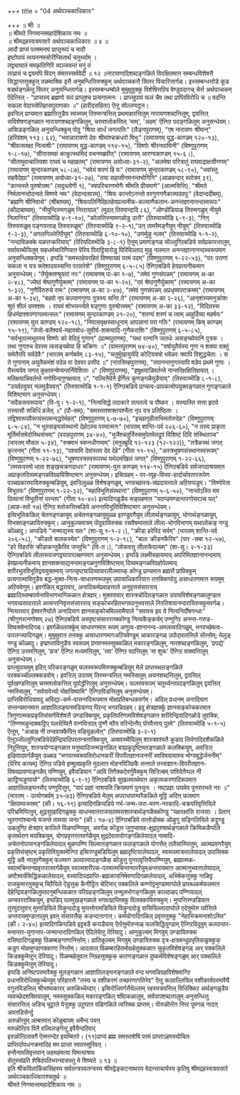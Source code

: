 +++
title = "04 अर्थपञ्चकाधिकारः"

+++
॥ श्रीः ॥  
॥ श्रीमते निगमान्तमहादेशिकाय नमः ॥  
॥ श्रीमद्रहस्यत्रयसारे अर्थपञ्चकाधिकारः ॥ ४ ॥  
आदौ प्राप्यं परममनघं प्राप्तृरूपं च मादौ  
इष्टोपायं त्वयननमसोरीप्सितार्थं चतुर्थ्याम् ।  
तद्व्याघातं ममकृतिगिरि व्यञ्जयन्तं मनुं तं  
तत्प्रायं च द्वयमपि विदन् संमतस्सर्ववेदी ॥ १२ ॥नारायणादिशब्दङ्गळिले विवक्षितमाऩ सम्बन्धविशेषत्तै सिद्धान्तत्तुक्कुत् तळमाक्कि इत्तै अनुबन्धित्तिरुक्कुम् अर्थपञ्चकत्तै सिलर् विचारित्तार्गळ्। इस्सम्बन्धत्तोडे कूड षडर्थङ्गळॆऩ्ऱु सिलर् अनुसन्धित्तार्गळ्। इस्सम्बन्धम्बोले मुमुक्षुवुक्कु विशेषित्तऱिय वेण्डुवदागच् चेर्त्त अर्थपञ्चकम् ऎदॆऩ्ऩिल् - "प्राप्यस्य ब्रह्मणो रूपं प्राप्तुश्च प्रत्यगात्मनः । प्राप्त्युपायं फलं चैव तथा प्राप्तिविरोधि च ॥ वदन्ति सकला वेदास्सेतिहासपुराणकाः ॥" (हारीदसंहिता) ऎऩ्ऱु सॊल्लप्पट्टऩ।  
इवऱ्ऱिल् प्राप्यमाऩ ब्रह्मत्तिऩुडैय स्वरूपम् तिरुमन्त्रत्तिल् प्रथमाक्षरत्तिलुम् नारायणशब्दत्तिलुम्, द्वयत्तिल् सविशेषणङ्गळाऩ नारायणशब्दङ्गळिलुम्, चरमश्लोकत्तिल् 'माम्', 'अहम्' ऎऩ्गिऱ पदङ्गळिलुम् अनुसन्धेयम्। अव्विडङ्गळिल् अनुसन्धिक्कुम् पोदु "श्रिया सार्धं जगत्पतिः" (लैङ्गपुराणम्), "एष नारायणः श्रीमान्" (हरिवंशम् ११३। ६२), "भवान्नारायणो देवः श्रीमांश्चक्रधरो विभुः" (रामायणम् युद्ध-काण्डम् १२०-१३), "श्रीवत्सवक्षा नित्यश्रीः" (रामायणम् युद्ध-काण्डम् ११४-१५), "विष्णोः श्रीरनपायिनी" (विष्णुपुराणम् १-८-१७), "सीतासमक्षं काकुत्स्थमिदं वचनमब्रवीत्" (रामायणम् आरण्यकाण्डम् १५-६।), "सीतामुवाचातियशा राघवं च महाव्रतम्" (रामायणम् अयोध्या-३१-२), "अलमेषा परित्रातुं राघवाद्राक्षसीगणम्" (रामायणम् सुन्दरकाण्डम् ५८-८७), "भवेयं शरणं हि वः" (रामायणम् सुन्दरकाण्डम् ५८-९०), "भवांस्तु सहवैदेह्या" (रामायणम् अयोध्या-३१-२७), "तया सहासीनमनन्तभोगिनि" (आळवन्दार् स्तोत्रम् ३९), "कान्तस्ते पुरुषोत्तमः" (सदुच्लोगी १), "स्वपरिचरणभोगैः श्रीमति प्रीयमाणे" (आत्मसित्ति), "श्रीमते निर्मलानन्दोदन्वते विष्णवे नमः" (वेदान्दसारम्), "श्रियः कान्तोऽनन्तो वरगुणगणैकास्पदवपुः" (वेदान्ददीबम्), "ब्रह्मणि श्रीनिवासे" (श्रीबाष्यम्), "श्रियःपतिर्निखिलहेयप्रत्यनीक-कल्याणैकतान-अनन्तज्ञानानन्दस्वरूपः" (कीदाबाष्यम्), "नीयुन्दिरुमगळुम् निऩ्ऱायाल्" (मुदल् तिरुवन्दादि ८६), "ऒण्डॊडियाळ् तिरुमगळुम् नीयुमे निलानिऱ्प" (तिरुवाय्मॊऴि ४-९-१०), "कोलत्तिरुमामगळोडु उऩ्ऩै" (तिरुवाय्मॊऴि ६-९-३), "निऩ् तिरुवरुळुम् पङ्गयत्ताळ् तिरुवरुळुम्" (तिरुवाय्मॊऴि ९-२-१),"उऩ् तामरैमङ्गैयुम् नीयुम्" (तिरुवाय्मॊऴि ९-२-३), "अगलगिल्लेऩिऱैयुम्" (तिरुवाय्मॊऴि ६-१०-१०), "उणर्मुऴु नलम्" (तिरुवाय्मॊऴि १-१-२), "नन्दाविळक्के यळत्तऱ्करियाय्" (पॆरियदिरुमॊऴि ३-८-१) ऎऩ्ऱुम् प्रमाणङ्गळ् सॊल्लुगिऱबडिये सर्वप्रकारत्तालुम्, सर्वावस्थैयिलुम् सहधर्मचारिणियाऩ पॆरिय पिराट्टियारोडु पिरिविल्लाद मुऴु नलमाऩ अनन्तज्ञानानन्दस्वरूपमाग अनुसन्धिक्कवेणुम्। इप्पडि "समस्तहेयरहितं विष्ण्वाख्यं परमं पदम्" (विष्णुपुराणम् १-२२-५३), "परः पराणां सकला न यत्र क्लेशादयस्सन्ति परावरेशे" (विष्णुपुराणम् ६-५-८५) ऎऩ्गिऱबडिये हेयप्रत्यनीकमाग अनुसन्धेयम्। "तैर्युक्तश्श्रूयतां नरः" (रामायणम् पा-का १-७), "तमेवं गुणसंपन्नम्" (रामायणम् अ-का २-४८), "ज्येष्ठं श्रेष्ठगुणैर्युक्तम्" (रामायणम् पा-का १-२०), "एवं श्रेष्ठगुणैर्युक्तम्" (रामायणम् अ-का १-३२), "गुणैर्विरुरुचे रामः" (रामायणम् अ-का २-४७), "तमेवं गुणसंपन्नम् अप्रधृष्यपराक्रमम्" (रामायणम् अ-का १-३४), "बहवो नृप कल्याणगुणाः पुत्रस्य सन्ति ते" (रामायणम् अ-का २-२६), "आनृशंस्यमनुक्रोशः श्रुतं शीलं दमश्शमः । राघवं शोभयन्त्येते षड्गुणाः पुरुषोत्तमम्" (रामायणम् अ-का ३३-१२), "विदितस्स हिधर्मज्ञश्शरणागतवत्सलः" (रामायणम् सुन्दरकाण्डम् २१-२०), "शरण्यं शरणं च त्वाम् आहुर्दिव्या महर्षयः" (रामायणम् युत्त काण्डम् १२०-१८), "निवासवृक्षस्साधूनाम् आपन्नानां परा गतिः" (रामायणम् किष् काण्डम् १५-१९), "तेजो-बलैश्वर्य-महावबोध-सुवीर्य-शक्त्यादि-गुणैकराशिः" (विष्णुपुराणम् ६-५-८५), "सर्वभूतात्मभूतस्य विष्णोः को वेदितुं गुणान्" (प्राम्मपुराणम्), "यथा रत्नानि जलधेः असङ्ख्येयानि पुत्रक । तथा गुणाश्च देवस्य त्वसङ्ख्येया हि चक्रिणः ॥" (वामऩपुराणम् ७४-४०), "वर्षायुतैर्यस्य गुणा न शक्या वक्तुं समेतैरपि सर्वदेवैः" (भारतम् कर्णबर्वम् ८३-१५), "चतुर्मुखायुर्यदि कोटिवक्त्रो भवेन्नरः क्वापि विशुद्धचेताः । स ते गुणानाम् अयुतैकमंशं वदेन्न वा देववर प्रसीद ॥" (नारसिम्हपुराणम्), "तवानन्तगुणस्यापि षडेव प्रथमे गुणाः । यैस्त्वयेव जगत् कुक्षावन्येप्यन्तर्निवेशिताः ॥" (विष्णुपुराणम्), "इषुक्षयान्निवर्तन्ते नान्तरिक्षक्षितिक्षयात् । मतिक्षयान्निवर्तन्ते नगोविन्दगुणक्षयात् ॥", "वल्विऩैयेऩै ईर्गिऩ्ऱ कुणङ्गळैयुडैयाय्" (तिरुवाय्मॊऴि ८-१-८), "उयर्वऱवुयर् नलमुडैयवऩ्" (तिरुवाय्मॊऴि १-१-१) ऎऩ्गिऱबडिये प्राप्यत्व-प्रापकत्वोपयुक्तङ्गळाऩ गुणङ्गळाले विशिष्टमाग अनुसन्धेयम्।  
"सदैकरूपरूपाय" (वि-पु। १-२-१), "नित्यसिद्धे तदाकारे तत्परत्वे च पौष्कर । यस्यास्ति सत्ता हृदये तस्यासौ सन्निधिं व्रजेत् ॥" (पौ-सम्), "समस्ताश्शक्तयश्चैता नृप यत्र प्रतिष्ठिताः । तद्विश्वरूपवैरूप्यंरूपमन्यद्धरेर्महत्" (विष्णुपुराणम् ६-७-७०), "इच्छागृहीताभिमतोरुदेहः" (विष्णुपुराणम् ६-५-८४), "न भूतसङ्घसंस्थानो देहोऽस्य परमात्मनः" (भारतम् शान्ति-पर्व २०६-६०), "न तस्य प्राकृता मूर्तिर्मांसमेदोस्थिसंभवा" (वराहपुराणम् ३४-४०), "भुजैश्चतुर्भिस्समुपेतमेतद्रूपं विशिष्टं दिवि संस्थितञ्च" (भारतम् मौसल ५-३४), "रुक्माभं स्वप्नधीगम्यम्" (मऩुस्म्रुदि १२-१२३ (१२-१२२)), "तत्रैकस्थं जगत् कृत्स्नम्" (गीता ११-१३), "पश्यामि देवांस्तव देव देहे" (गीता ११-१५), "अस्त्रभूषणसंस्थानस्वरूपम्" (विष्णुपुराणम् १-२२-७६), "भूषणास्त्रस्वरूपस्थं यथेदमखिलं जगत्" (विष्णुपुराणम् १-२२-६६), "तमसःपरमो धाता शङ्खचक्रगदाधरः" (रामायणम्-युत्त काण्डम् ११४-१५) ऎऩ्गिऱबडिये सर्वजगदाश्रयमाऩ अप्राकृतदिव्यमङ्गळविग्रहविशिष्टमाग अनुसन्धेयम्। इव्विग्रहम् - पर-व्यूह-विभव-हार्दार्चावताररूपेण पञ्चप्रकारमायिरुक्कुम्बडियुम्, इवऱ्ऱिलुळ्ळ विशेषङ्गळुम्, भगवच्छास्त्र-संप्रदायत्ताले अऱियप्पडुम्। "विष्णोरेता विभूतयः" (विष्णुपुराणम् १-२२-३२), "महाविभूतिसंस्थान!" (विष्णुपुराणम् ५-६-५०), "नान्तोऽस्ति मम दिव्यानां विभूतीनां परन्तप" (गीता १०-४०) इत्यादिगळुडैय सङ्ग्रहमाऩ "यदण्डमण्डान्तरगोचरञ्च यत्" (आळ-स्तो १७) ऎऩ्गिऱ श्लोकत्तिऩ्बडिये अनन्तविभूतिविशिष्टमाग अनुसन्धेयम्।  
इव्विभूतिकळिल् चेतनङ्गळायुम् अचेतनङ्गळायुमुळ्ळ इरण्डुवगैयुम् लीलार्थङ्गळायुम्, भोगार्थङ्गळायुम्, विभक्तङ्गळायिरुक्कुम्। आनुकूल्यमात्रम् पॊदुवायिरुक्क रसवैषम्यत्ताले लीला-भोगविभागम् यथालोकङ् गण्डु कॊळ्वदु। अप्पडिये "जन्माद्यस्य यतः" (शा-सू १-१-२।), "क्रीडा हरेरिदं सर्वम्" (भारतम् शान्ति-पर्व २०६-५८), "क्रीडतो बालकस्येव" (विष्णुपुराणम् १-२-१८), "बालः क्रीडनकैरिव" (पार -सबा १२-५७), "हरे विहरसि क्रीडाकन्तुकैरिव जन्तुभिः" (वि-त।), "लोकवत्तु लीलाकैवल्यम्" (शा-सू। २-१-३३) ऎऩ्गिऱबडिये लीलारूपजगद्व्यापारलक्षणमाग अनुसन्धेयम्। इप्पडि लक्ष्मीसहायमाय् अपरिमितज्ञानानन्दमाय् हेयप्रत्यनीकमाय् ज्ञानशक्त्याद्यनन्तमङ्गळगुणविशिष्टमाय् दिव्यमङ्गळविग्रहोपेतमाय् शरीरभूतविभूतिद्वययुक्तमाय् जगत्सृष्ट्यादिव्यापारलीलमाय्क् कॊण्डु प्राप्यमाऩ ब्रह्मत्तै प्रापिक्कुम् प्रत्यगात्माविऩुडैय बद्ध-मुक्त-नित्य-साधारणरूपमुम् उपायाधिकारियाऩ तऩक्किप्पोदु असाधारणमाऩ रूपमुम् अऱियवेणुम्। इवर्गळिल् बद्धरावार्, अनादिकर्मप्रवाहत्ताले अनुवृत्तसंसारराय् ब्रह्मादिस्तम्बपर्यन्तविभागभागिकळाऩ क्षेत्रज्ञर्। मुक्तरावार् शास्त्रचोदितङ्गळाऩ उपायविशेषङ्गळालुण्डाऩ भगवत्प्रसादत्ताले अत्यन्तनिवृत्तसंसारराय् सङ्कोचरहितभगवदनुभवत्ताले निरतिशयानन्दरायिरुक्कुमवर्गळ्। नित्यरावार् ईश्वरऩैप्पोले अनादियाग ज्ञानसङ्कोचमिल्लामैयाले "सवयस इव ये नित्यनिर्दोषगन्धाः" (श्रीगुणरत्नगोशम् २७) ऎऩ्गिऱबडिये अस्पृष्टसंसारराय्क्कॊण्डु नित्यकैङ्कर्यम् पण्णुगिऱ अनन्त-गरुड-विष्वक्सेनादिगळ्। इवर्गळॆल्लार्क्कुम् साधारणमाऩ रूपम् अणुत्व-ज्ञानानन्द-अमलत्वादिगळुम्, भगवच्छेषत्व-पारतन्त्र्यादिगळुम्। मुमुक्षुवाऩ तऩक्कु असाधारणमागअऱियवेण्डुम् आकारङ्गळ् उपोद्घातत्तिले सॊऩ्ऩोम्; मेलुङ् गण्डु कॊळ्वदु। इप्प्राप्ताविऩुडैय स्वरूपम् प्रणवनमस्सुक्कळिल् मकारङ्गळिलुम्, नारशब्दङ्गळिलुम्, 'प्रपद्ये' ऎऩ्गिऱ उत्तमऩिलुम्, 'व्रज' ऎऩ्गिऱ मध्यमऩिलुम्, 'त्वा' ऎऩ्गिऱ पदत्तिलुम् 'मा शुचः' ऎऩ्गिऱ वाक्यत्तिलुम् अनुसन्धेयम्।  
प्राप्त्युपायमुम् इदिऩ् परिकरङ्गळुम् फलस्वरूपमिरुक्कुम्बडियुम् मेले प्राप्तस्थलङ्गळिले परक्कच्चॊल्लक्कडवोम्। इवऱ्ऱिल् उपायम् तिरुमन्त्रत्तिल् नमस्सिलुम् अयनशब्दत्तिलुम्, द्वयत्तिल् पूर्वखण्डत्तिलुम् चरमश्लोकत्तिल् पूर्वार्द्धत्तिलुम् अनुसन्धेयम्। फलस्वरूपम् चतुर्थ्यन्तपदङ्गळिलुम् द्वयत्तिल् नमस्सिलुम्, "सर्वपापेभ्यो मोक्षयिष्यामि" ऎऩ्गिऱविडत्तिलुम् अनुसन्धेयम्।  
प्राप्तिविरोधियावदु अविद्या-कर्म-वासनादिरूपमाऩ मोक्षप्रतिबन्धकवर्गम्। अदिल् प्रधानम् अनादियाग सन्तन्यमानमाऩ आज्ञातिलङ्घनमडियागप् पिऱन्द भगवन्निग्रहम्। इदु क्षेत्रज्ञर्क्कु ज्ञानसङ्कोचकरमाऩ त्रिगुणात्मकप्रकृतिसंसर्गविशेषत्तै उण्डाक्कियुम्, प्रकृतिपरिणामविशेषङ्गळाऩ शरीरेन्द्रियादिगळोडे तुवक्कि, "तिण्णमऴुन्दक्कट्टिप् पलसॆय्विऩै वऩ्गयिऱ्ऱाल् पुण्णै मऱैय वरिन्दॆऩ्ऩैप् पोरवैत्ताय् पुऱमे" (तिरुवाय्मॊऴि ५-१-५) ऎऩ्ऱुम्, "अन्नाळ् नी तन्दवाक्कैयिऩ् वऴियुऴल्वेऩ्" (तिरुवाय्मॊऴि ३-२-१) ऎऩ्ऱुञ्जॊल्लुगिऱबडियेदेहेन्द्रियादिपरतन्त्रऩाक्कियुम्, अव्ववस्थैयिलुम् शास्त्रवश्यतै कूडाद तिर्यगादिदशैकळिले निऱुत्तियुम्, शास्त्रयोग्यङ्गळाऩ मनुष्यादिजन्मङ्गळिल् बाह्यकुदृष्टिमतङ्गळाले कलक्कियुम्, अवऱ्ऱिल् इऴियादवर्गळैयुम् उळ्बड "भगवत्स्वरूपतिरोधानकरीं विपरीतज्ञानजननीं स्वविषयायाश्च भोग्यबुद्धेर्जननीम्" (पॆरिय कत्यम्) ऎऩ्गिऱ पडिये इम्मूलप्रकृति मुदलाऩ मोहनपिञ्छिकै तऩ्ऩाले तत्त्वाज्ञान-विपरीतज्ञान-विषयप्रावण्यङ्गळैप् पण्णियुम्, इवैयडियाग "आवि तिगैक्कऐवर्गुमैक्कुम् सिऱ्ऱिऩ्बम् पावियेऩैप्पल नी काट्टिप्पडुप्पायो" (तिरुवाय्मॊऴि ६-९-९) ऎऩ्गिऱबडिये सुखलवार्थमाऩ अकृत्यकरणादिरूपमाऩ आज्ञातिलङ्घनत्तैप् पण्णुवित्तुम्, "पापं प्रज्ञां नाशयति क्रियमाणं पुनःपुनः । नष्टप्रज्ञः पापमेव पुनरारभते नरः ॥" (भारतम् - उत्योगबर्वम् ३५-७३) ऎऩ्गिऱबडिये मेलुम् अपराधपरम्परैकळिले मूट्टि अदिऩ् फलमाग "क्षिपाम्यजस्रम्" (की। १६-१९) इत्यादिगळिऱ्पडिये गर्भ-जन्म-जरा-मरण-नरकादि-चक्रपरिवृत्तियिले परिभ्रमिप्पित्तुम्, क्षुद्रसुखादिगळुक्कु साधनमाऩराजसतामसशास्त्रार्थङ्गळैक्कॊण्डु "यक्षरक्षांसि राजसाः । प्रेतान् भूतगणांश्चान्ये यजन्ते तामसा जनाः" (की। १७-४) ऎऩ्गिऱबडिये तऩ्ऩोडॊक्क ऒऴुगु सङ्गिलियिले कट्टुण्डु उऴलुगिऱ क्षेत्रज्ञर् कालिले विऴप्पण्णियुम्, अवर्गळ् कॊडुत्त जुगुप्सावह-क्षुद्रपुरुषार्थङ्गळाले क्रिमिकळैप्पोले कृतार्थराग मयक्कियुम्, योगप्रवृत्तराऩवर्गळैयुम् क्षुद्रदेवतायोगङ्गळिलेयादल् नामादि-अचेतनोपासनङ्गळिलेयादल् मूळप्पण्णि सिल्वाऩङ्गळाऩ फलङ्गळाले योगत्तैत् तलैसाय्प्पित्तुम्, आत्मप्रवणरैयुम् प्रकृतिसंसृष्टम् प्रकृतिवियुक्तमॆऩ्गिऱ इव्विरण्डुबडियिलुम् ब्रह्मदृष्टियालेयादल्, स्वरूपमात्रत्तालेयादल् उपासिक्क मूट्टि अवै नालुवगैक्कुम् फलमाग अल्पास्वादङ्गळैक् कॊडुत्तु पुनरावृत्तियैप्पण्णियुम्, ब्रह्मात्मक-स्वात्मचिन्तनप्रवृत्तराऩवर्गळैयुम् स्वात्मशरीरक-परमात्मचिन्तनपररैयुम्अन्तरायमाऩ आत्मानुभवत्तालेयादल्, अष्टैश्वर्यसिद्धिकळालेयादल्, वस्वादिपदप्राप्ति-ब्रह्मकायनिषेवणादिगळालेयादल्, अभिषेकत्तुक्कु नाळिट्ट राजकुमारऩुक्कुच् चिऱैयिले ऎडुत्तुक् कैनीट्टिऩ चेटिमार् पक्कलिले कण्णोट्टमुण्डामाप्पोले प्रारब्धकर्मफलमाऩ देहेन्द्रियङ्गळिलुम्तदनुबन्धिकळाऩ परिग्रहङ्गळिलुम् तन्मूलभोगङ्गळिलुम् काल्दाऴप् पण्णियादल् अन्यपरराक्कियुम्, इप्पडिप् पलमुखङ्गळाले भगवत्प्राप्तिक्कु विलक्कायिरुक्कुम्। मुप्पत्तिरण्डडियाऩ तुरवुदत्तुवार् मुऩ्ऩडियिले विऴुन्ददोडु मुप्पत्तोरामडियिले विऴुन्ददोडु वासियिल्लादाप्पोले एदेऩुमॊरु पर्वत्तिले अन्तरायमुण्डाऩालुम् इवऩ् संसारत्तैक् कडन्दाऩागाऩ्। कर्मयोगादिगळिल् प्रवृत्तऩुक्कु "नेहाभिक्रमनाशोऽस्ति" (की। २-४०) इत्यादिगळिऱ्पडिये इट्टबडै कऱ्पडैयाय् ऎऩ्ऱेऩुमॊरुनाळ् फलसिद्धियुण्डाम् ऎऩ्गिऱविदुवुम् कल्पान्तर-मन्वन्तर-युगान्तर-जन्मान्तरादिगळिल् ऎदिलेयॆऩ्ऱु तॆरियादु। आनुकूल्यम् मिगवुम् उण्डायिरुक्क वसिष्ठादिगळुक्कु विळम्बङ्गाणानिऩ्ऱोम्। प्रातिकूल्यम् मिगवुम् उण्डायिरुक्क वृत्र-क्षत्रबन्धुप्रभृतिकळुक्कुक् कडुग मोक्षमुण्डागक्काणा निऩ्ऱोम्। आदलाल् विळम्बरहितमोक्षहेतुक्कळाऩ सुकृतविशेषङ्गळ् आर् पक्कलिले किडक्कुमॆऩ्ऱुन् दॆरियादु। विळम्बहेतुवाऩ निग्रहत्तुक्कुक् कारणङ्गळाऩ दुष्कर्मविशेषङ्गळुम् आर् पक्कलिले किडक्कुमॆऩ्ऱुम् तॆरियादु।  
इप्पडि अनिष्टपरम्परैक्कु मूलङ्गळाऩ आज्ञातिलङ्घनङ्गळाले वन्द भगवन्निग्रहविशेषमागिऱ प्रधानविरोधिक्कुच्चॆय्युम् परिहारत्तै "तस्य च वशीकरणं तच्छरणागतिरेव" ऎऩ्ऱु कठवल्लियिल् वशीकार्यपरम्परैयै वगुत्तविडत्तिल् श्रीभाष्यकारर् अरुळिच्चॆय्दार्। इव्विरोधिवर्गत्तैयॆल्लाम् रहस्यत्रयत्तिल् विधिक्किऱ अर्थङ्गळुडैय व्यवच्छेदशक्तियालुम्, नमस्सुक्कळिल् मकारङ्गळिल् षष्ठिकळालुम्, सर्वपापशब्दत्तालुम् अनुसन्धित्तु संसारत्तिल् अडिच् चूट्टाले पेऱ्ऱुक्कु उऱुप्पाऩ वऴिगळिले त्वरिक्क प्राप्तम्। पॊरुळॊऩ्ऱॆऩ निऩ्ऱ पूमगळ् नादऩ् अवऩडिसेर्न्दु  
अरुळॊऩ्ऱुम् अऩ्बऩवऩ् कॊळुबायम् अमैन्द पयऩ्  
मरुळॊऩ्ऱिय विऩै वल्विलङ्गॆऩ्ऱु इवैयैन्दऱिवार्  
इरुळॊऩ्ऱिलावगै ऎऩ्मऩन्देऱ इयम्बिऩरे। (११)प्राप्यं ब्रह्म समस्तशेषि परमं प्राप्ताऽहमस्योचितः  
प्राप्तिर्दायधनक्रमादिह मम प्राप्ता स्वतस्सूरिवत् ।  
हन्तैनामतिवृत्तवान् अहमहंमत्या विमत्याश्रयः  
सेतुस्संप्रति शेषिदंपतिभरन्यासस्तु मे शिष्यते ॥ १३ ॥  
इति श्रीकवितार्किकसिंहस्य सर्वतन्त्रस्वतन्त्रस्य श्रीमद्वेङ्कटनाथस्य वेदान्ताचार्यस्य कृतिषु श्रीमद्रहस्यत्रयसारे अर्थपञ्चकाधिकारश्चतुर्थः ॥  
श्रीमते निगमान्तमहादेशिकाय नमः ॥